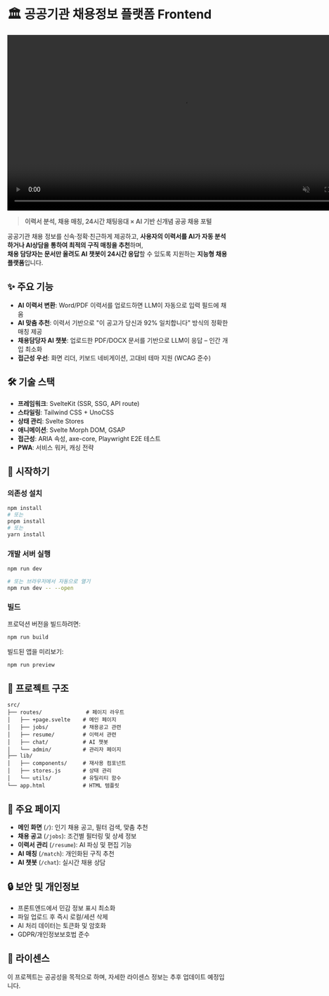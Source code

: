 # 🏛️ 공공기관 채용정보 플랫폼 Frontend

<video src="screenshot.mp4" controls autoplay loop muted width="800">
</video>

> **이력서 분석, 채용 매칭, 24시간 채팅응대 × AI 기반 신개념 공공 채용 포털**

공공기관 채용 정보를 신속·정확·친근하게 제공하고, **사용자의 이력서를 AI가 자동 분석하거나 AI상담을 통하여 최적의 구직 매칭을 추천**하며,  
**채용 담당자는 문서만 올려도 AI 챗봇이 24시간 응답**할 수 있도록 지원하는 **지능형 채용 플랫폼**입니다.

## ✨ 주요 기능

- **AI 이력서 변환**: Word/PDF 이력서를 업로드하면 LLM이 자동으로 입력 필드에 채움
- **AI 맞춤 추천**: 이력서 기반으로 "이 공고가 당신과 92% 일치합니다" 방식의 정확한 매칭 제공
- **채용담당자 AI 챗봇**: 업로드한 PDF/DOCX 문서를 기반으로 LLM이 응답 – 인간 개입 최소화 
- **접근성 우선**: 화면 리더, 키보드 네비게이션, 고대비 테마 지원 (WCAG 준수)

## 🛠️ 기술 스택

- **프레임워크**: SvelteKit (SSR, SSG, API route)
- **스타일링**: Tailwind CSS + UnoCSS
- **상태 관리**: Svelte Stores
- **애니메이션**: Svelte Morph DOM, GSAP
- **접근성**: ARIA 속성, axe-core, Playwright E2E 테스트
- **PWA**: 서비스 워커, 캐싱 전략

## 🚀 시작하기

### 의존성 설치

```bash
npm install
# 또는
pnpm install
# 또는
yarn install
```

### 개발 서버 실행

```bash
npm run dev

# 또는 브라우저에서 자동으로 열기
npm run dev -- --open
```

### 빌드

프로덕션 버전을 빌드하려면:

```bash
npm run build
```

빌드된 앱을 미리보기:

```bash
npm run preview
```

## 📁 프로젝트 구조

```
src/
├── routes/              # 페이지 라우트
│   ├── +page.svelte    # 메인 페이지
│   ├── jobs/           # 채용공고 관련
│   ├── resume/         # 이력서 관련
│   ├── chat/           # AI 챗봇
│   └── admin/          # 관리자 페이지
├── lib/
│   ├── components/     # 재사용 컴포넌트
│   ├── stores.js       # 상태 관리
│   └── utils/          # 유틸리티 함수
└── app.html            # HTML 템플릿
```

## 🎯 주요 페이지

- **메인 화면** (`/`): 인기 채용 공고, 필터 검색, 맞춤 추천
- **채용 공고** (`/jobs`): 조건별 필터링 및 상세 정보
- **이력서 관리** (`/resume`): AI 파싱 및 편집 기능
- **AI 매칭** (`/match`): 개인화된 구직 추천
- **AI 챗봇** (`/chat`): 실시간 채용 상담

## 🔒 보안 및 개인정보

- 프론트엔드에서 민감 정보 표시 최소화
- 파일 업로드 후 즉시 로컬/세션 삭제
- AI 처리 데이터는 토큰화 및 암호화
- GDPR/개인정보보호법 준수

## 📄 라이센스

이 프로젝트는 공공성을 목적으로 하며, 자세한 라이센스 정보는 추후 업데이트 예정입니다.
